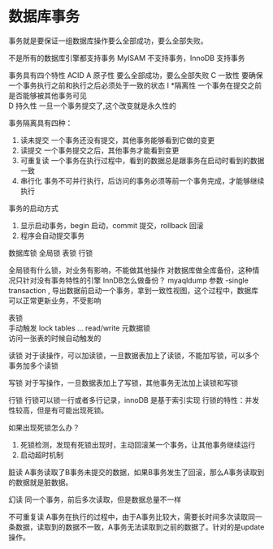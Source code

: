 # 数据库事务

事务就是要保证一组数据库操作要么全部成功，要么全部失败。

不是所有的数据库引擎都支持事务
MyISAM 不支持事务，InnoDB 支持事务

事务具有四个特性 ACID
A 原子性  要么全部成功，要么全部失败
C 一致性  要确保一个事务执行之前和执行之后必须处于一致的状态
I *隔离性 一个事务在提交之前是否能够被其他事务可见  
D 持久性  一旦一个事务提交了,这个改变就是永久性的

事务隔离具有四种：
1. 读未提交  一个事务还没有提交，其他事务能够看到它做的变更
2. 读提交    一个事务提交之后，其他事务才能看到变更
3. 可重复读  一个事务在执行过程中，看到的数据总是跟事务在启动时看到的数据一致
4. 串行化    事务不可并行执行，后访问的事务必须等前一个事务完成，才能够继续执行

事务的启动方式
1. 显示启动事务，begin 启动，commit 提交，rollback 回滚
2. 程序会自动提交事务 

数据库锁
全局锁 表锁 行锁

全局锁有什么锁，对业务有影响，不能做其他操作
对数据库做全库备份，这种情况只针对没有事务特性的引擎
InnDB怎么做备份？
myaqldump 参数 -single transaction , 导出数据前启动一个事务，拿到一致性视图，这个过程中，数据库可以正常更新业务，不受影响

表锁  
手动触发  lock tables ... read/write 
元数据锁  
访问一张表的时候自动触发的  

读锁
  对于读操作，可以加读锁，一旦数据表加上了读锁，不能加写锁，可以多个事务加多个读锁

写锁
  对于写操作，一旦数据表加上了写锁，其他事务无法加上读锁和写锁

行锁
  行锁可以锁一行或者多行记录，innoDB 是基于索引实现
  行锁的特性：并发性较高，但是有可能出现死锁。

如果出现死锁怎么办？
1. 死锁检测，发现有死锁出现时，主动回滚某一个事务，让其他事务继续运行  
2. 启动超时机制  

脏读
 A事务读取了B事务未提交的数据，如果B事务发生了回滚，那么A事务读取到的数据就是脏数据。

幻读
 同一个事务，前后多次读取，但是数据总量不一样
 
不可重复读
 A事务在执行的过程中，由于A事务比较大，需要长时间多次读取同一条数据，读取到的数据不一致，A事务无法读取到之前的数据了。针对的是update操作。